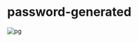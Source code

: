 # password-generated
![pg](https://github.com/user-attachments/assets/1489b89f-e28d-4fe1-a190-335f2308466f)

